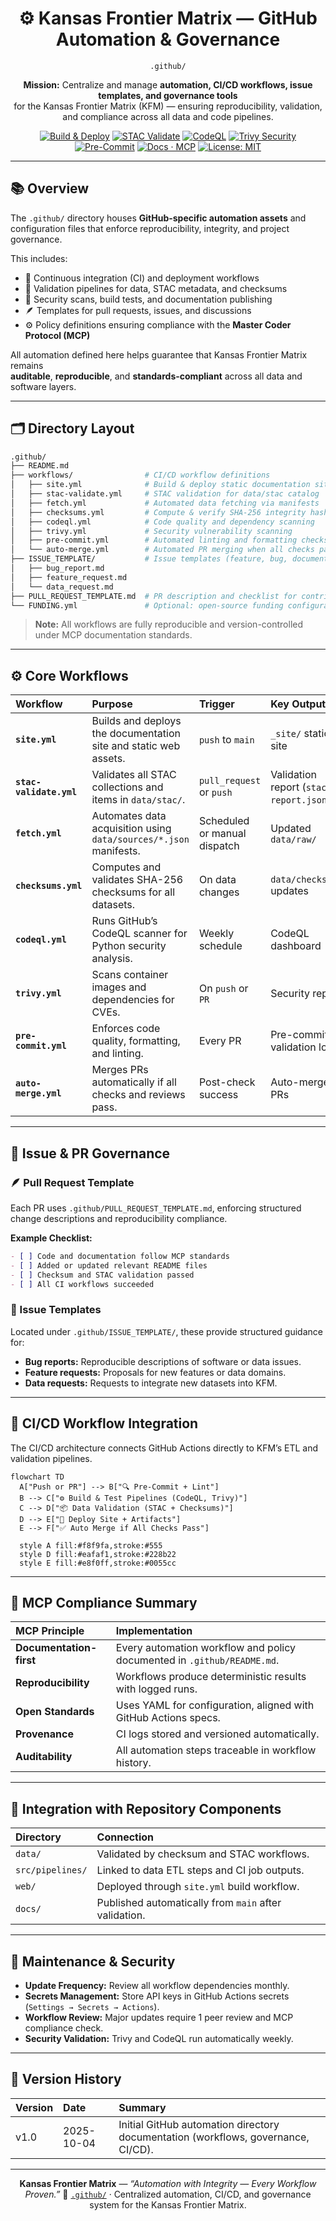 <div align="center">

# ⚙️ Kansas Frontier Matrix — GitHub Automation & Governance  
`.github/`

**Mission:** Centralize and manage **automation, CI/CD workflows, issue templates, and governance tools**  
for the Kansas Frontier Matrix (KFM) — ensuring reproducibility, validation, and compliance across all data and code pipelines.

[![Build & Deploy](https://github.com/bartytime4life/Kansas-Frontier-Matrix/actions/workflows/site.yml/badge.svg)](../.github/workflows/site.yml)
[![STAC Validate](https://github.com/bartytime4life/Kansas-Frontier-Matrix/actions/workflows/stac-validate.yml/badge.svg)](../.github/workflows/stac-validate.yml)
[![CodeQL](https://github.com/bartytime4life/Kansas-Frontier-Matrix/actions/workflows/codeql.yml/badge.svg)](../.github/workflows/codeql.yml)
[![Trivy Security](https://github.com/bartytime4life/Kansas-Frontier-Matrix/actions/workflows/trivy.yml/badge.svg)](../.github/workflows/trivy.yml)
[![Pre-Commit](https://img.shields.io/badge/pre--commit-enabled-brightgreen.svg)](https://pre-commit.com/)
[![Docs · MCP](https://img.shields.io/badge/Docs-MCP-blue)](../docs/)
[![License: MIT](https://img.shields.io/badge/License-MIT-blue)](../LICENSE)

</div>

---

## 📚 Overview

The `.github/` directory houses **GitHub-specific automation assets** and  
configuration files that enforce reproducibility, integrity, and project governance.

This includes:
- 🧠 Continuous integration (CI) and deployment workflows  
- 🧩 Validation pipelines for data, STAC metadata, and checksums  
- 🧱 Security scans, build tests, and documentation publishing  
- 🪶 Templates for pull requests, issues, and discussions  
- ⚙️ Policy definitions ensuring compliance with the **Master Coder Protocol (MCP)**  

All automation defined here helps guarantee that Kansas Frontier Matrix remains  
**auditable**, **reproducible**, and **standards-compliant** across all data and software layers.

---

## 🗂️ Directory Layout

```bash
.github/
├── README.md
├── workflows/                # CI/CD workflow definitions
│   ├── site.yml              # Build & deploy static documentation site
│   ├── stac-validate.yml     # STAC validation for data/stac catalog
│   ├── fetch.yml             # Automated data fetching via manifests
│   ├── checksums.yml         # Compute & verify SHA-256 integrity hashes
│   ├── codeql.yml            # Code quality and dependency scanning
│   ├── trivy.yml             # Security vulnerability scanning
│   ├── pre-commit.yml        # Automated linting and formatting checks
│   └── auto-merge.yml        # Automated PR merging when all checks pass
├── ISSUE_TEMPLATE/           # Issue templates (feature, bug, documentation)
│   ├── bug_report.md
│   ├── feature_request.md
│   └── data_request.md
├── PULL_REQUEST_TEMPLATE.md  # PR description and checklist for contributors
└── FUNDING.yml               # Optional: open-source funding configuration
````

> **Note:** All workflows are fully reproducible and version-controlled under MCP documentation standards.

---

## ⚙️ Core Workflows

| Workflow                | Purpose                                                           | Trigger                      | Key Output                             |
| :---------------------- | :---------------------------------------------------------------- | :--------------------------- | :------------------------------------- |
| **`site.yml`**          | Builds and deploys the documentation site and static web assets.  | `push` to `main`             | `_site/` static site                   |
| **`stac-validate.yml`** | Validates all STAC collections and items in `data/stac/`.         | `pull_request` or `push`     | Validation report (`stac-report.json`) |
| **`fetch.yml`**         | Automates data acquisition using `data/sources/*.json` manifests. | Scheduled or manual dispatch | Updated `data/raw/`                    |
| **`checksums.yml`**     | Computes and validates SHA-256 checksums for all datasets.        | On data changes              | `data/checksums/` updates              |
| **`codeql.yml`**        | Runs GitHub’s CodeQL scanner for Python security analysis.        | Weekly schedule              | CodeQL dashboard                       |
| **`trivy.yml`**         | Scans container images and dependencies for CVEs.                 | On `push` or `PR`            | Security report                        |
| **`pre-commit.yml`**    | Enforces code quality, formatting, and linting.                   | Every PR                     | Pre-commit validation log              |
| **`auto-merge.yml`**    | Merges PRs automatically if all checks and reviews pass.          | Post-check success           | Auto-merged PRs                        |

---

## 🧩 Issue & PR Governance

### 🪶 Pull Request Template

Each PR uses `.github/PULL_REQUEST_TEMPLATE.md`,
enforcing structured change descriptions and reproducibility compliance.

**Example Checklist:**

```markdown
- [ ] Code and documentation follow MCP standards
- [ ] Added or updated relevant README files
- [ ] Checksum and STAC validation passed
- [ ] All CI workflows succeeded
```

### 🧾 Issue Templates

Located under `.github/ISSUE_TEMPLATE/`, these provide structured guidance for:

* **Bug reports:** Reproducible descriptions of software or data issues.
* **Feature requests:** Proposals for new features or data domains.
* **Data requests:** Requests to integrate new datasets into KFM.

---

## 🧮 CI/CD Workflow Integration

The CI/CD architecture connects GitHub Actions directly to KFM’s ETL and validation pipelines.

```mermaid
flowchart TD
  A["Push or PR"] --> B["🔍 Pre-Commit + Lint"]
  B --> C["⚙️ Build & Test Pipelines (CodeQL, Trivy)"]
  C --> D["📦 Data Validation (STAC + Checksums)"]
  D --> E["🧠 Deploy Site + Artifacts"]
  E --> F["✅ Auto Merge if All Checks Pass"]

  style A fill:#f8f9fa,stroke:#555
  style D fill:#eafaf1,stroke:#228b22
  style E fill:#e8f0ff,stroke:#0055cc
```

<!-- END OF MERMAID -->

---

## 🧠 MCP Compliance Summary

| MCP Principle           | Implementation                                                          |
| :---------------------- | :---------------------------------------------------------------------- |
| **Documentation-first** | Every automation workflow and policy documented in `.github/README.md`. |
| **Reproducibility**     | Workflows produce deterministic results with logged runs.               |
| **Open Standards**      | Uses YAML for configuration, aligned with GitHub Actions specs.         |
| **Provenance**          | CI logs stored and versioned automatically.                             |
| **Auditability**        | All automation steps traceable in workflow history.                     |

---

## 🧩 Integration with Repository Components

| Directory        | Connection                                            |
| :--------------- | :---------------------------------------------------- |
| `data/`          | Validated by checksum and STAC workflows.             |
| `src/pipelines/` | Linked to data ETL steps and CI job outputs.          |
| `web/`           | Deployed through `site.yml` build workflow.           |
| `docs/`          | Published automatically from `main` after validation. |

---

## 🧹 Maintenance & Security

* **Update Frequency:** Review all workflow dependencies monthly.
* **Secrets Management:** Store API keys in GitHub Actions secrets (`Settings → Secrets → Actions`).
* **Workflow Review:** Major updates require 1 peer review and MCP compliance check.
* **Security Validation:** Trivy and CodeQL run automatically weekly.

---

## 📅 Version History

| Version | Date       | Summary                                                                           |
| :------ | :--------- | :-------------------------------------------------------------------------------- |
| v1.0    | 2025-10-04 | Initial GitHub automation directory documentation (workflows, governance, CI/CD). |

---

<div align="center">

**Kansas Frontier Matrix** — *“Automation with Integrity — Every Workflow Proven.”*
📍 [`.github/`](.) · Centralized automation, CI/CD, and governance system for the Kansas Frontier Matrix.

</div>
